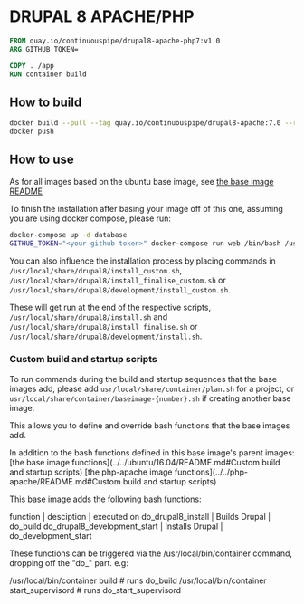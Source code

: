 # DRUPAL 8 APACHE/PHP

```Dockerfile
FROM quay.io/continuouspipe/drupal8-apache-php7:v1.0
ARG GITHUB_TOKEN=

COPY . /app
RUN container build
```

## How to build
```bash
docker build --pull --tag quay.io/continuouspipe/drupal8-apache:7.0 --rm .
docker push
```

## How to use

As for all images based on the ubuntu base image, see
[the base image README](../../ubuntu/16.04/README.md)

To finish the installation after basing your image off of this one, assuming you are using docker compose, please run:
```bash
docker-compose up -d database
GITHUB_TOKEN="<your github token>" docker-compose run web /bin/bash /usr/local/share/drupal8/development/install.sh
```

You can also influence the installation process by placing commands in `/usr/local/share/drupal8/install_custom.sh`,
`/usr/local/share/drupal8/install_finalise_custom.sh` or `/usr/local/share/drupal8/development/install_custom.sh`.

These will get run at the end of the respective scripts, `/usr/local/share/drupal8/install.sh` and
`/usr/local/share/drupal8/install_finalise.sh` or `/usr/local/share/drupal8/development/install.sh`.

### Custom build and startup scripts

To run commands during the build and startup sequences that the base images add,
please add `usr/local/share/container/plan.sh` for a project, or
`usr/local/share/container/baseimage-{number}.sh` if creating another base image.

This allows you to define and override bash functions that the base images add.

In addition to the bash functions defined in this base image's parent images:
[the base image functions](../../ubuntu/16.04/README.md#Custom build and startup scripts)
[the php-apache image functions](../../php-apache/README.md#Custom build and startup scripts)

This base image adds the following bash functions:

function | desciption | executed on
do_drupal8_install | Builds Drupal | do_build
do_drupal8_development_start | Installs Drupal | do_development_start

These functions can be triggered via the /usr/local/bin/container command, dropping off the "do_" part. e.g:

/usr/local/bin/container build # runs do_build
/usr/local/bin/container start_supervisord # runs do_start_supervisord
